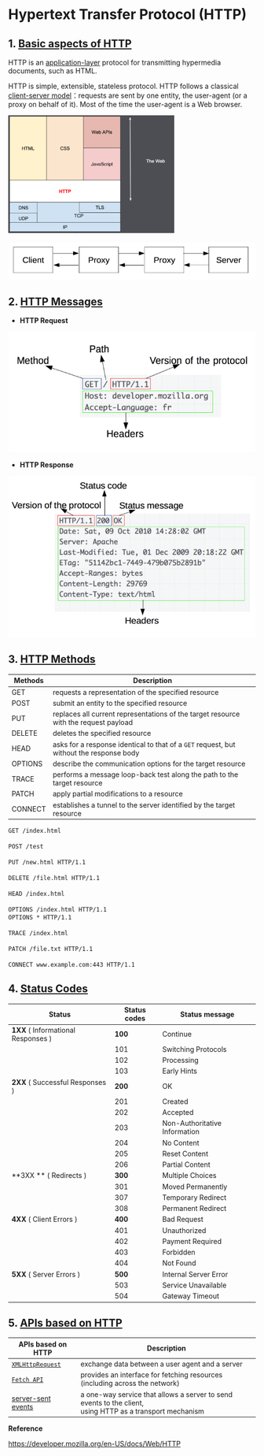 # Hypertext Transfer Protocol (HTTP)



## 1. [Basic aspects of HTTP](https://developer.mozilla.org/en-US/docs/Web/HTTP/Overview#basic_aspects_of_http)



HTTP is an [application-layer](https://en.wikipedia.org/wiki/Application_Layer) protocol for transmitting hypermedia documents, such as HTML.

HTTP is simple, extensible, stateless protocol. HTTP follows a classical [client-server model](https://en.wikipedia.org/wiki/Client–server_model)：requests are sent by one entity, the user-agent (or a proxy on behalf of it). Most of the time the user-agent is a Web browser.



<img src="cheat-sheet-images/HTTP.png" alt="HTTP as an application layer protocol, on top of TCP (transport layer) and IP (network layer) and below the presentation layer." style="zoom:33%;" />



![Client server chain](cheat-sheet-images/client-server-chain.png)



## 2. [HTTP Messages](https://developer.mozilla.org/en-US/docs/Web/HTTP/Overview#http_messages)

- **HTTP Request**

![A basic HTTP request](cheat-sheet-images/http_request.png)

- **HTTP Response**

![img](cheat-sheet-images/http_response.png)



## 3. [HTTP Methods](https://developer.mozilla.org/en-US/docs/Web/HTTP/Methods)

| Methods | Description                                                  |
| ------- | ------------------------------------------------------------ |
| GET     | requests a representation of the specified resource          |
| POST    | submit an entity to the specified resource                   |
| PUT     | replaces all current representations of the target resource with the request payload |
| DELETE  | deletes the specified resource                               |
| HEAD    | asks for a response identical to that of a `GET` request, but without the response body |
| OPTIONS | describe the communication options for the target resource   |
| TRACE   | performs a message loop-back test along the path to the target resource |
| PATCH   | apply partial modifications to a resource                    |
| CONNECT | establishes a tunnel to the server identified by the target resource |

```http
GET /index.html

POST /test

PUT /new.html HTTP/1.1

DELETE /file.html HTTP/1.1

HEAD /index.html

OPTIONS /index.html HTTP/1.1
OPTIONS * HTTP/1.1

TRACE /index.html

PATCH /file.txt HTTP/1.1

CONNECT www.example.com:443 HTTP/1.1
```



## 4. [Status Codes](https://developer.mozilla.org/en-US/docs/Web/HTTP/Status)

| Status                               | Status codes | Status message                |
| ------------------------------------ | ------------ | ----------------------------- |
| **1XX**  ( Informational Responses ) | **100**      | Continue                      |
|                                      | 101          | Switching Protocols           |
|                                      | 102          | Processing                    |
|                                      | 103          | Early Hints                   |
| **2XX** ( Successful Responses )     | **200**      | OK                            |
|                                      | 201          | Created                       |
|                                      | 202          | Accepted                      |
|                                      | 203          | Non-Authoritative Information |
|                                      | 204          | No Content                    |
|                                      | 205          | Reset Content                 |
|                                      | 206          | Partial Content               |
| **3XX ** ( Redirects )               | **300**      | Multiple Choices              |
|                                      | 301          | Moved Permanently             |
|                                      | 307          | Temporary Redirect            |
|                                      | 308          | Permanent Redirect            |
| **4XX** ( Client Errors )            | **400**      | Bad Request                   |
|                                      | 401          | Unauthorized                  |
|                                      | 402          | Payment Required              |
|                                      | 403          | Forbidden                     |
|                                      | 404          | Not Found                     |
| **5XX** ( Server Errors )            | **500**      | Internal Server Error         |
|                                      | 503          | Service Unavailable           |
|                                      | 504          | Gateway Timeout               |



## 5.  [APIs based on HTTP](https://developer.mozilla.org/en-US/docs/Web/HTTP/Overview#apis_based_on_http)

| APIs based on HTTP                                           | Description                                                  |
| ------------------------------------------------------------ | ------------------------------------------------------------ |
| [`XMLHttpRequest`](https://developer.mozilla.org/en-US/docs/Web/API/XMLHttpRequest) | exchange data between a user agent and a server              |
| [`Fetch API`](https://developer.mozilla.org/en-US/docs/Web/API/Fetch_API) | provides an interface for fetching resources (including across the network) |
| [server-sent events](https://developer.mozilla.org/en-US/docs/Web/API/Server-sent_events) | a one-way service that allows a server to send events to the client, <br />using HTTP as a transport mechanism |



**Reference**

https://developer.mozilla.org/en-US/docs/Web/HTTP

